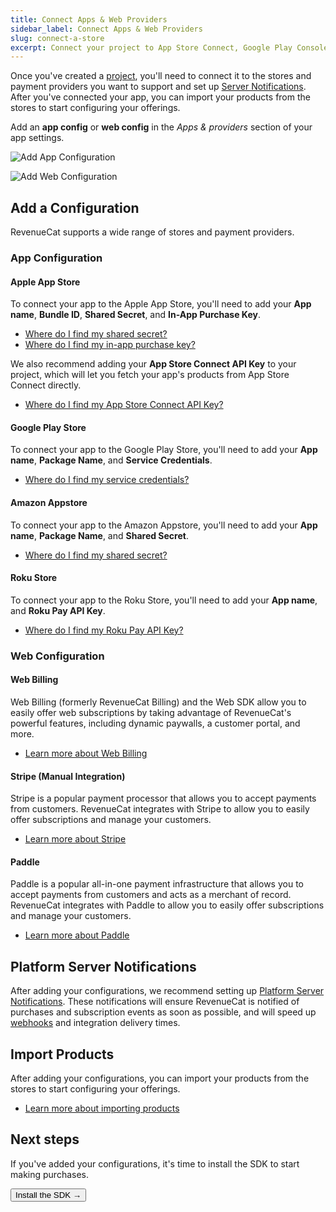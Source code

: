 ```yaml
---
title: Connect Apps & Web Providers
sidebar_label: Connect Apps & Web Providers
slug: connect-a-store
excerpt: Connect your project to App Store Connect, Google Play Console, and more
---
```


Once you've created a [project](/projects/overview), you'll need to connect it to the stores and payment providers you want to support and set up [Server Notifications](/platform-resources/server-notifications). After you've connected your app, you can import your products from the stores to start configuring your offerings.

Add an **app config** or **web config** in the _Apps & providers_ section of your app settings.

![Add App Configuration](/docs_images/projects/add-app-platform.png)

![Add Web Configuration](/docs_images/projects/add-web-platform.png)

## Add a Configuration

RevenueCat supports a wide range of stores and payment providers.

### App Configuration

#### Apple App Store

To connect your app to the Apple App Store, you'll need to add your **App name**, **Bundle ID**, **Shared Secret**, and **In-App Purchase Key**.

- [Where do I find my shared secret?](/service-credentials/itunesconnect-app-specific-shared-secret)
- [Where do I find my in-app purchase key?](/service-credentials/itunesconnect-app-specific-shared-secret/in-app-purchase-key-configuration)

We also recommend adding your **App Store Connect API Key** to your project, which will let you fetch your app's products from App Store Connect directly.

- [Where do I find my App Store Connect API Key?](/service-credentials/itunesconnect-app-specific-shared-secret/app-store-connect-api-key-configuration)

#### Google Play Store

To connect your app to the Google Play Store, you'll need to add your **App name**, **Package Name**, and **Service Credentials**.

- [Where do I find my service credentials?](/service-credentials/creating-play-service-credentials)

#### Amazon Appstore

To connect your app to the Amazon Appstore, you'll need to add your **App name**, **Package Name**, and **Shared Secret**.

- [Where do I find my shared secret?](/service-credentials/amazon-appstore-credentials)

#### Roku Store

To connect your app to the Roku Store, you'll need to add your **App name**, and **Roku Pay API Key**.

- [Where do I find my Roku Pay API Key?](/service-credentials/roku-credentials)

### Web Configuration

#### Web Billing

Web Billing (formerly RevenueCat Billing) and the Web SDK allow you to easily offer web subscriptions by taking advantage of RevenueCat's powerful features, including dynamic paywalls, a customer portal, and more.

- [Learn more about Web Billing](/web/web-billing/overview)

#### Stripe (Manual Integration)

Stripe is a popular payment processor that allows you to accept payments from customers. RevenueCat integrates with Stripe to allow you to easily offer subscriptions and manage your customers.

- [Learn more about Stripe](/web/integrations/stripe)

#### Paddle

Paddle is a popular all-in-one payment infrastructure that allows you to accept payments from customers and acts as a merchant of record. RevenueCat integrates with Paddle to allow you to easily offer subscriptions and manage your customers.

- [Learn more about Paddle](/web/integrations/paddle)

## Platform Server Notifications

After adding your configurations, we recommend setting up [Platform Server Notifications](/platform-resources/server-notifications). These notifications will ensure RevenueCat is notified of purchases and subscription events as soon as possible, and will speed up [webhooks](/integrations/webhooks) and integration delivery times.

## Import Products

After adding your configurations, you can import your products from the stores to start configuring your offerings.

- [Learn more about importing products](/offerings/products-overview)

## Next steps

If you've added your configurations, it's time to install the SDK to start making purchases.

<Button href="/docs/getting-started/installation">Install the SDK →</Button>
